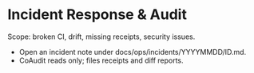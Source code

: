 # Incident Response & Audit

Scope: broken CI, drift, missing receipts, security issues.
- Open an incident note under docs/ops/incidents/YYYYMMDD/ID.md.
- CoAudit reads only; files receipts and diff reports.
